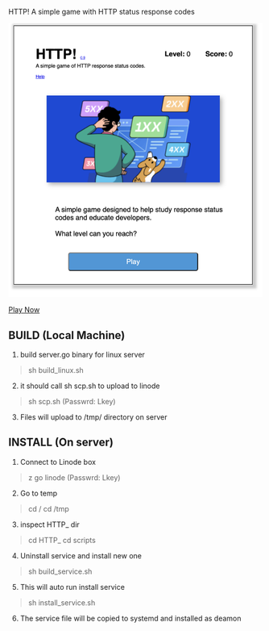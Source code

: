 HTTP!
A simple game with HTTP status response codes


<img src="static/imgs/game.png">

<a href="http://172.104.210.69:3000/">Play Now</a>

BUILD (Local Machine)
-----------------------
1. build server.go binary for linux server
>sh build_linux.sh

2. it should call sh scp.sh to upload to linode
>sh scp.sh
>(Passwrd: Lkey)

3. Files will upload to /tmp/ directory on server

INSTALL (On server)
-------------------------
1. Connect to Linode box
> z go linode
(Passwrd: Lkey)

2. Go to temp
> cd /
> cd /tmp

3. inspect HTTP_ dir
> cd HTTP_
> cd scripts

4. Uninstall service and install new one
> sh build_service.sh

5. This will auto run install service
> sh install_service.sh

6. The service file will be copied to systemd and installed as deamon